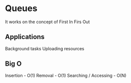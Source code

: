 # Queues
It works on the concept of First In Firs Out

## Applications
Background tasks
Uploading resources

## Big O
Insertion - O(1)
Removal - O(1)
Searching / Accessing - O(N)